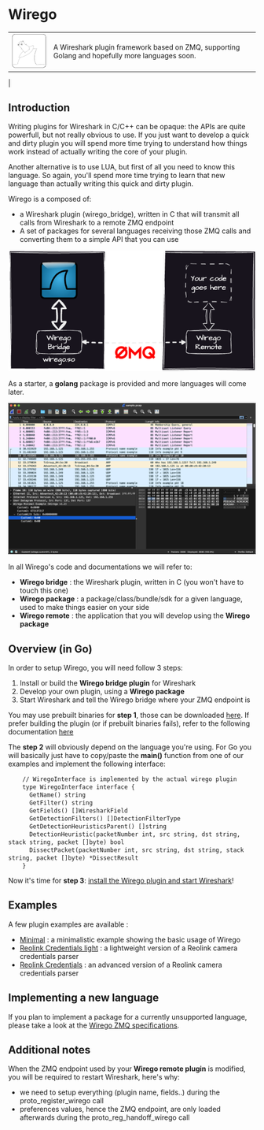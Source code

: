 # Wirego 

|    |    |
| -- | -- |
| ![Wirego Logo](./doc/img/wirego_logo_small.png) |  A Wireshark plugin framework based on ZMQ, supporting Golang and hopefully more languages soon.
|


## Introduction

Writing plugins for Wireshark in C/C++ can be opaque: the APIs are quite powerfull, but not really obvious to use. If you just want to develop a quick and dirty plugin you will spend more time trying to understand how things work instead of actually writing the core of your plugin.

Another alternative is to use LUA, but first of all you need to know this language. So again, you'll spend more time trying to learn that new language than actually writing this quick and dirty plugin.

Wirego is a composed of:

  - a Wireshark plugin (wirego_bridge), written in C that will transmit all calls from Wireshark to a remote ZMQ endpoint
  - A set of packages for several languages receiving those ZMQ calls and converting them to a simple API that you can use

![screenshot](./doc/img/schema.png)


As a starter, a **golang** package is provided and more languages will come later.

![screenshot](./examples/minimal/screenshot.png)

In all Wirego's code and documentations we will refer to:

  - **Wirego bridge** : the Wireshark plugin, written in C (you won't have to touch this one)
  - **Wirego package** : a package/class/bundle/sdk for a given language, used to make things easier on your side
  - **Wirego remote** : the application that you will develop using the **Wirego package**

## Overview (in Go)

In order to setup Wirego, you will need follow 3 steps:

  1. Install or build the **Wirego bridge plugin** for Wireshark
  2. Develop your own plugin, using a **Wirego package**
  3. Start Wireshark and tell the Wirego bridge where your ZMQ endpoint is

You may use prebuilt binaries for **step 1**, those can be downloaded [here](https://github.com/quarkslab/wirego/releases).
If prefer building the plugin (or if prebuilt binaries fails), refer to the following documentation [here](./doc/BUILD_WIREGO.md)


The **step 2** will obviously depend on the language you're using. For Go you will basically just have to copy/paste the **main()** function from one of our examples and implement the following interface:

```golang
    // WiregoInterface is implemented by the actual wirego plugin
    type WiregoInterface interface {
      GetName() string
      GetFilter() string
      GetFields() []WiresharkField
      GetDetectionFilters() []DetectionFilterType
      GetDetectionHeuristicsParent() []string
      DetectionHeuristic(packetNumber int, src string, dst string, stack string, packet []byte) bool
      DissectPacket(packetNumber int, src string, dst string, stack string, packet []byte) *DissectResult
    }
```

Now it's time for **step 3**: [install the Wirego plugin and start Wireshark](./doc/RUNNING.md)!

## Examples

A few plugin examples are available :

  - [Minimal](./examples/minimal/) : a minimalistic example showing the basic usage of Wirego
  - [Reolink Credentials light](./examples/reolinkcredslight/) : a lightweight version of a Reolink camera credentials parser
  - [Reolink Credentials](./examples/reolinkcreds/) : an advanced version of a Reolink camera credentials parser

## Implementing a new language

If you plan to implement a package for a currently unsupported language, please take a look at the [Wirego ZMQ specifications](./doc/PROTOCOL.md).

## Additional notes

When the ZMQ endpoint used by your **Wirego remote plugin** is modified, you will be required to restart Wireshark, here's why:

  - we need to setup everything (plugin name, fields..) during the proto_register_wirego call
  - preferences values, hence the ZMQ endpoint, are only loaded afterwards during the proto_reg_handoff_wirego call
